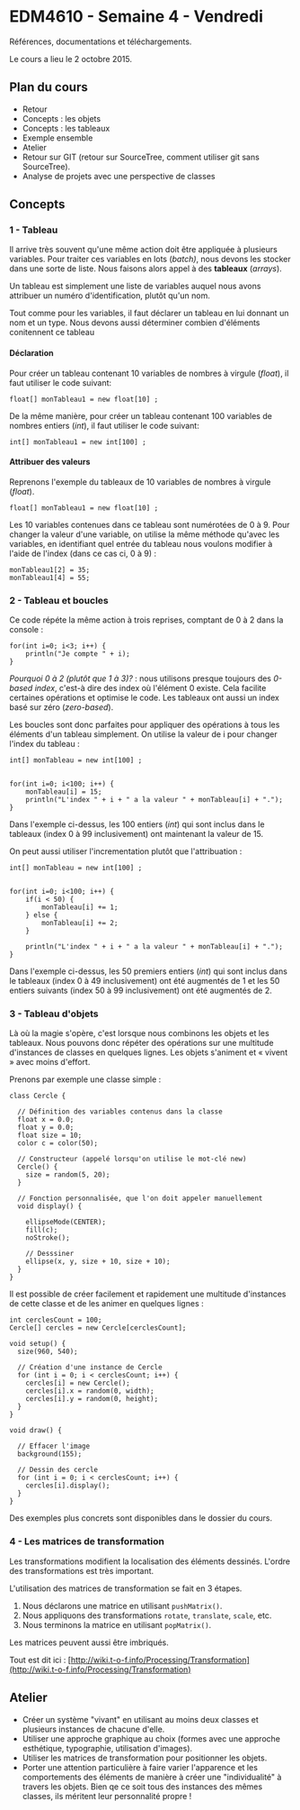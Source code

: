 EDM4610 - Semaine 4 - Vendredi
=======

Références, documentations et téléchargements.

Le cours a lieu le 2 octobre 2015.

## Plan du cours

- Retour 
- Concepts : les objets
- Concepts : les tableaux
- Exemple ensemble
- Atelier
- Retour sur GIT (retour sur SourceTree, comment utiliser git sans SourceTree).
- Analyse de projets avec une perspective de classes

## Concepts

### 1 - Tableau

Il arrive très souvent qu'une même action doit être appliquée à plusieurs variables. Pour traiter ces variables en lots (*batch)*, nous devons les stocker dans une sorte de liste. Nous faisons alors appel à des **tableaux** (*arrays*).

Un tableau est simplement une liste de variables auquel nous avons attribuer un numéro d'identification, plutôt qu'un nom.

Tout comme pour les variables, il faut déclarer un tableau en lui donnant un nom et un type. Nous devons aussi déterminer combien d'éléments conitennent ce tableau


#### Déclaration

Pour créer un tableau contenant 10 variables de nombres à virgule (*float*), il faut utiliser le code suivant:

```
float[] monTableau1 = new float[10] ;
```

De la même manière, pour créer un tableau contenant 100 variables de nombres entiers (*int*), il faut utiliser le code suivant:

```
int[] monTableau1 = new int[100] ;
```

#### Attribuer des valeurs

Reprenons l'exemple du tableaux de 10 variables de nombres à virgule (*float*).

```
float[] monTableau1 = new float[10] ;
```

Les 10 variables contenues dans ce tableau sont numérotées de 0 à 9. Pour changer la valeur d'une variable, on utilise la même méthode qu'avec les variables, en identifiant quel entrée du tableau nous voulons modifier à l'aide de l'index (dans ce cas ci, 0 à 9) :

```
monTableau1[2] = 35;
monTableau1[4] = 55;
```

### 2 - Tableau et boucles

Ce code répéte la même action à trois reprises, comptant de 0 à 2 dans la console :

```
for(int i=0; i<3; i++) {
	println("Je compte " + i);
}
```

*Pourquoi 0 à 2 (plutôt que 1 à 3)?* : nous utilisons presque toujours des *0-based index*, c'est-à dire des index où l'élément 0 existe. Cela facilite certaines opérations et optimise le code. Les tableaux ont aussi un index basé sur zéro (*zero-based*).

Les boucles sont donc parfaites pour appliquer des opérations à tous les éléments d'un tableau simplement. On utilise la valeur de i pour changer l'index du tableau :

```
int[] monTableau = new int[100] ;


for(int i=0; i<100; i++) {
	monTableau[i] = 15;
	println("L'index " + i + " a la valeur " + monTableau[i] + ".");
}
```

Dans l'exemple ci-dessus, les 100 entiers (*int*) qui sont inclus dans le tableaux (index 0 à 99 inclusivement) ont maintenant la valeur de 15.

On peut aussi utiliser l'incrementation plutôt que l'attribuation :

```
int[] monTableau = new int[100] ;


for(int i=0; i<100; i++) {
	if(i < 50) {
		monTableau[i] += 1;
	} else {
		monTableau[i] += 2;
	}
	
	println("L'index " + i + " a la valeur " + monTableau[i] + ".");
}
```


Dans l'exemple ci-dessus, les 50 premiers entiers (*int*) qui sont inclus dans le tableaux (index 0 à 49 inclusivement) ont été augmentés de 1 et les 50 entiers suivants (index 50 à 99 inclusivement) ont été augmentés de 2.


### 3 - Tableau d'objets

Là où la magie s'opère, c'est lorsque nous combinons les objets et les tableaux. Nous pouvons donc répéter des opérations sur une multitude d'instances de classes en quelques lignes. Les objets s'animent et « vivent » avec moins d'effort.

Prenons par exemple une classe simple :

```
class Cercle {

  // Définition des variables contenus dans la classe
  float x = 0.0;
  float y = 0.0;
  float size = 10;
  color c = color(50);

  // Constructeur (appelé lorsqu'on utilise le mot-clé new)
  Cercle() {
    size = random(5, 20);
  }

  // Fonction personnalisée, que l'on doit appeler manuellement
  void display() {

    ellipseMode(CENTER);
    fill(c);
    noStroke();

    // Desssiner 
    ellipse(x, y, size + 10, size + 10);
  }
}
```

Il est possible de créer facilement et rapidement une multitude d'instances de cette classe et de les animer en quelques lignes :


```
int cerclesCount = 100;
Cercle[] cercles = new Cercle[cerclesCount];

void setup() {
  size(960, 540);

  // Création d'une instance de Cercle
  for (int i = 0; i < cerclesCount; i++) {
    cercles[i] = new Cercle();
    cercles[i].x = random(0, width);
    cercles[i].y = random(0, height);
  }
}

void draw() {

  // Effacer l'image
  background(155);
  
  // Dessin des cercle
  for (int i = 0; i < cerclesCount; i++) {
    cercles[i].display();
  }
}
```

Des exemples plus concrets sont disponibles dans le dossier du cours.


### 4 - Les matrices de transformation

Les transformations modifient la localisation des éléments dessinés. L'ordre des transformations est très important.

L'utilisation des matrices de transformation se fait en 3 étapes.

1. Nous déclarons une matrice en utilisant `pushMatrix()`.
2. Nous appliquons des transformations `rotate`, `translate`, `scale`, etc.
3. Nous terminons la matrice en utilisant `popMatrix()`. 

Les matrices peuvent aussi être imbriqués.

Tout est dit ici : [http://wiki.t-o-f.info/Processing/Transformation](http://wiki.t-o-f.info/Processing/Transformation)




## Atelier

- Créer un système "vivant" en utilisant au moins deux classes et plusieurs instances de chacune d'elle.
- Utiliser une approche graphique au choix (formes avec une approche esthétique, typographie, utilisation d'images).
- Utiliser les matrices de transformation pour positionner les objets.
- Porter une attention particulière à faire varier l'apparence et les comportements des éléments de manière à créer une "individualité" à travers les objets. Bien qe ce soit tous des instances des mêmes classes, ils méritent leur personnalité propre !